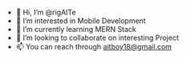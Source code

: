 - 👋 Hi, I’m @rigAITe
- 👀 I’m interested in Mobile Development
- 🌱 I’m currently learning MERN Stack
- 💞️ I’m looking to collaborate on interesting Project
- 📫 You can reach through aitboy18@gmail.com 

<!---
rigAITe/rigAITe is a ✨ special ✨ repository because its `README.md` (this file) appears on your GitHub profile.
You can click the Preview link to take a look at your changes.
--->
